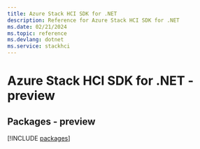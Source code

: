 ```yaml
---
title: Azure Stack HCI SDK for .NET
description: Reference for Azure Stack HCI SDK for .NET
ms.date: 02/21/2024
ms.topic: reference
ms.devlang: dotnet
ms.service: stackhci
---
```

# Azure Stack HCI SDK for .NET - preview
## Packages - preview
[!INCLUDE [packages](stack-hci-index.md)]